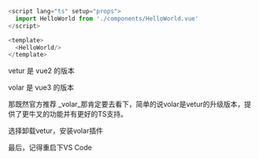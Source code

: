
```js
<script lang="ts" setup="props">
  import HelloWorld from './components/HelloWorld.vue'
</script>

<template>
  <HelloWorld/>
</template>

```

vetur 是 vue2 的版本 

volar 是 vue3 的版本




那既然官方推荐 _volar_那肯定要去看下，简单的说volar是vetur的升级版本，提供了更牛叉的功能并有更好的TS支持。


选择卸载vetur，安装volar插件


最后，记得重启下VS Code

